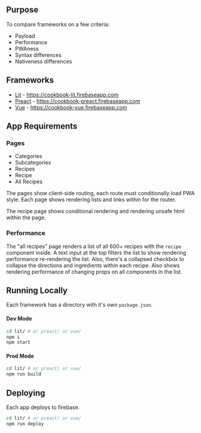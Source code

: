 ## Purpose

To compare frameworks on a few criteria:

* Payload
* Performance
* PWAness
* Syntax differences
* Nativeness differences

## Frameworks
* [Lit](https://polymer.github.io/lit-html/) - https://cookbook-lit.firebaseapp.com
* [Preact](https://preactjs.com/) - https://cookbook-preact.firebaseapp.com
* [Vue](https://vuejs.org/) -  https://cookbook-vue.firebaseapp.com

## App Requirements

### Pages
* Categories
* Subcategories
* Recipes
* Recipe
* All Recipes

The pages show client-side routing, each route must conditionally load PWA style. Each page shows rendering lists and links within for the router.

The recipe page shows conditional rendering and rendering unsafe html within the page.

### Performance
The "all recipes" page renders a list of all 600+ recipes with the `recipe` component inside. A text input at the top filters the list to show rendering performance re-rendering the list. Also, there's a collapsed checkbox to collapse the directions and ingredients within each recipe. Also shows rendering performance of changing props on all components in the list.

## Running Locally
Each framework has a directory with it's own `package.json`.
#### Dev Mode
```bash
cd lit/ # or preact/ or vue/
npm i
npm start
```

#### Prod Mode
```bash
cd lit/ # or preact/ or vue/
npm run build
```

## Deploying
Each app deploys to firebase.
```bash
cd lit/ # or preact/ or vue/
npm run deploy
```
